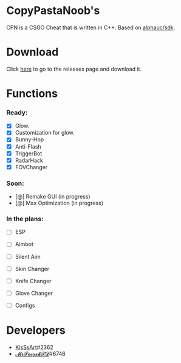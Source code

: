# CopyPastaNoob's
CPN is a CSGO Cheat that is written in C++. Based on [alphauc/sdk](https://github.com/alphauc/sdk).


# Download
Click [here](https://github.com/KisSsArt/CPN/releases) to go to the releases page and download it.


# Functions
 ### Ready:
  - [x] Glow.
  - [x] Customization for glow.
  - [x] Bunny-Hop
  - [x] Anti-Flash
  - [x] TriggerBot
  - [x] RadarHack
  - [x] FOVChanger
  
 ### Soon:
  - [@] Remake GUI (in progress)
  - [@] Max Optimization (in progress)
    
 ### In the plans:
  - [ ] ESP
  - [ ] Aimbot
  - [ ] Silent Aim
  - [ ] Skin Changer
  - [ ] Knife Changer
  - [ ] Glove Changer
  - [ ] Configs
  
  
  # Developers
  - [KisSsArt](https://github.com/KisSsArt)#2362
  - [𝓜𝓻𝓢𝓸𝓬𝔃𝓮𝓴𝓧𝓓](https://github.com/MrSoczekXD)#6746
